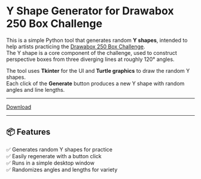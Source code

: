 # Y Shape Generator for Drawabox 250 Box Challenge

This is a simple Python tool that generates random **Y shapes**, intended to help artists practicing the [Drawabox 250 Box Challenge](https://drawabox.com/lesson/250boxes).  
The Y shape is a core component of the challenge, used to construct perspective boxes from three diverging lines at roughly 120° angles.

The tool uses **Tkinter** for the UI and **Turtle graphics** to draw the random Y shapes.  
Each click of the **Generate** button produces a new Y shape with random angles and line lengths.

---

[Download](https://github.com/ItsTachie/random-y-generator/releases)

---

## 📦 Features

✅ Generates random Y shapes for practice  
✅ Easily regenerate with a button click  
✅ Runs in a simple desktop window  
✅ Randomizes angles and lengths for variety



